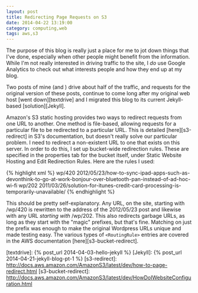 ```yaml
---
layout: post
title: Redirecting Page Requests on S3
date: 2014-04-22 13:19:00
category: computing,web
tags: aws,s3
---
```


The purpose of this blog is really just a place for me to jot down things that I've done, especially when other people might benefit from the information.  While I'm not really interested in driving traffic to the site, I *do* use Google Analytics to check out what interests people and how they end up at my blog.

Two posts of mine (and ) drive about half of the traffic, and requests for the original version of these posts, continue to come long after my original web host [went down][textdrive] and I migrated this blog to its current Jekyll-based [solution][Jekyll].

Amazon's S3 static hosting provides two ways to redirect requests from one URL to another.  One method is file-based, allowing requests for a particular file to be redirected to a particular URL.  This is detailed [here][s3-redirect] in S3's documentation, but doesn't really solve our particular problem.  I need to redirect a non-existent URL to one that exists on this server.  In order to do this, I set up bucket-wide redirection rules.  These are specified in the properties tab for the bucket itself, under Static Website Hosting and Edit Redirection Rules.  Here are the rules I used:

{% highlight xml %}
	<RoutingRules>
	    <RoutingRule>
	        <Condition>
	            <KeyPrefixEquals>wp/420</KeyPrefixEquals>
	        </Condition>
	        <Redirect>
	            <ReplaceKeyWith>2012/05/23/how-to-sync-ipad-apps-such-as-devonthink-to-go-at-work-bonjour-over-bluetooth-pan-instead-of-ad-hoc-wi-fi</ReplaceKeyWith>
	        </Redirect>
	    </RoutingRule>
	    <RoutingRule>
	        <Condition>
	            <KeyPrefixEquals>wp/202</KeyPrefixEquals>
	        </Condition>
	        <Redirect>
	            <ReplaceKeyWith>2011/03/26/solution-for-itunes-credit-card-processing-is-temporarily-unavailable/</ReplaceKeyWith>
	        </Redirect>
	    </RoutingRule>
	</RoutingRules>
{% endhighlight %}

This should be pretty self-explanatory.  Any URL, on the site, starting with /wp/420 is rewritten to the address of the 2012/05/23 post and likewise with any URL *starting with* /wp/202.  This also redirects garbage URLs, as long as they start with the "magic" prefixes, but that's fine.  Matching on just the prefix was enough to make the original Wordpress URLs unique and made testing easy. The various types of `<RoutingRule>` entries are covered in the AWS documentation [here][s3-bucket-redirect]. 

[textdrive]: {% post_url 2014-04-03-hello-jekyll %}
[Jekyll]: {% post_url 2014-04-21-jekyll-blog-pt-1 %}
[s3-redirect]: http://docs.aws.amazon.com/AmazonS3/latest/dev/how-to-page-redirect.html
[s3-bucket-redirect]: http://docs.aws.amazon.com/AmazonS3/latest/dev/HowDoIWebsiteConfiguration.html
